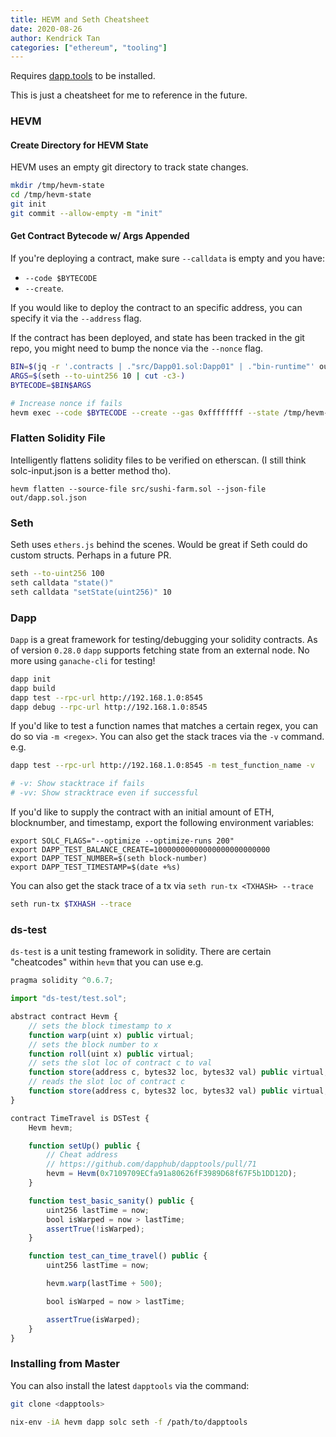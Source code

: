 ```yaml
---
title: HEVM and Seth Cheatsheet
date: 2020-08-26
author: Kendrick Tan
categories: ["ethereum", "tooling"]
---
```


Requires [dapp.tools](https://dapp.tools/) to be installed.

This is just a cheatsheet for me to reference in the future. 

### HEVM
#### Create Directory for HEVM State

HEVM uses an empty git directory to track state changes.

```bash
mkdir /tmp/hevm-state
cd /tmp/hevm-state
git init
git commit --allow-empty -m "init"
```

#### Get Contract Bytecode w/ Args Appended

If you're deploying a contract, make sure `--calldata` is empty and you have:
- `--code $BYTECODE`
- `--create`.

If you would like to deploy the contract to an specific address, you can specify it via the `--address` flag.

If the contract has been deployed, and state has been tracked in the git repo, you might need to bump the nonce via the `--nonce` flag.

```bash
BIN=$(jq -r '.contracts | ."src/Dapp01.sol:Dapp01" | ."bin-runtime"' out/dapp.sol.json)
ARGS=$(seth --to-uint256 10 | cut -c3-)
BYTECODE=$BIN$ARGS

# Increase nonce if fails
hevm exec --code $BYTECODE --create --gas 0xffffffff --state /tmp/hevm-state --debug --output out/dapp.sol.json
```

### Flatten Solidity File

Intelligently flattens solidity files to be verified on etherscan. (I still think solc-input.json is a better method tho).

```
hevm flatten --source-file src/sushi-farm.sol --json-file out/dapp.sol.json
```

### Seth

Seth uses `ethers.js` behind the scenes. Would be great if Seth could do custom structs. Perhaps in a future PR.

```bash
seth --to-uint256 100
seth calldata "state()"
seth calldata "setState(uint256)" 10
```

### Dapp

`Dapp` is a great framework for testing/debugging your solidity contracts. As of version `0.28.0` `dapp` supports fetching state from an external node. No more using  `ganache-cli` for testing!

```bash
dapp init
dapp build
dapp test --rpc-url http://192.168.1.0:8545
dapp debug --rpc-url http://192.168.1.0:8545
```

If you'd like to test a function names that matches a certain regex, you can do so via `-m <regex>`. You can also get the stack traces via the `-v` command. e.g.

```bash
dapp test --rpc-url http://192.168.1.0:8545 -m test_function_name -v

# -v: Show stacktrace if fails
# -vv: Show stracktrace even if successful
```

If you'd like to supply the contract with an initial amount of ETH, blocknumber, and timestamp, export the following environment variables:

```
export SOLC_FLAGS="--optimize --optimize-runs 200"
export DAPP_TEST_BALANCE_CREATE=10000000000000000000000000
export DAPP_TEST_NUMBER=$(seth block-number)
export DAPP_TEST_TIMESTAMP=$(date +%s) 
```

You can also get the stack trace of a tx via `seth run-tx <TXHASH> --trace`

```bash
seth run-tx $TXHASH --trace
```

### ds-test

`ds-test` is a unit testing framework in solidity. There are certain "cheatcodes" within `hevm` that you can use e.g.

```javascript
pragma solidity ^0.6.7;

import "ds-test/test.sol";

abstract contract Hevm {
    // sets the block timestamp to x
    function warp(uint x) public virtual;
    // sets the block number to x
    function roll(uint x) public virtual;
    // sets the slot loc of contract c to val
    function store(address c, bytes32 loc, bytes32 val) public virtual;
    // reads the slot loc of contract c
    function store(address c, bytes32 loc, bytes32 val) public virtual;
}

contract TimeTravel is DSTest {
    Hevm hevm;

    function setUp() public {
        // Cheat address
        // https://github.com/dapphub/dapptools/pull/71
        hevm = Hevm(0x7109709ECfa91a80626fF3989D68f67F5b1DD12D);
    }

    function test_basic_sanity() public {
        uint256 lastTime = now;
        bool isWarped = now > lastTime;
        assertTrue(!isWarped);
    }

    function test_can_time_travel() public {
        uint256 lastTime = now;

        hevm.warp(lastTime + 500);

        bool isWarped = now > lastTime;

        assertTrue(isWarped);
    }
}
```

### Installing from Master

You can also install the latest `dapptools` via the command:

```bash
git clone <dapptools>

nix-env -iA hevm dapp solc seth -f /path/to/dapptools
```
